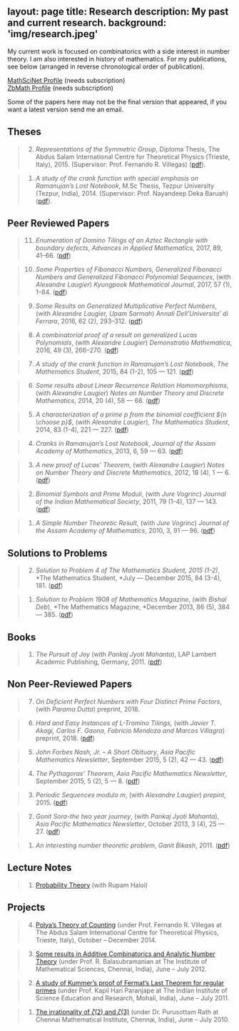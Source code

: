 layout: page
title: Research
description: My past and current research.
background: 'img/research.jpeg'
---

My current work is focused on combinatorics with a side interest in number theory. I am also interested in history of mathematics. For my publications, see below (arranged in reverse chronological order of publication).

[MathSciNet Profile](http://www.ams.org/mathscinet/search/author.html?mrauthid=962403) (needs subscription)  
[ZbMath Profile](https://zbmath.org/authors/?q=ai:saikia.manjil-p) (needs subscription)

Some of the papers here may not be the final version that appeared, if you want a latest version send me an email.

## Theses

>2. *Representations of the Symmetric Group*, Diploma Thesis, The Abdus Salam International Centre for Theoretical Physics (Trieste, Italy), 2015. (Supervisor: Prof. Fernando R. Villegas) ([pdf](http://gonitsora.com/manjil/thesis/saikia-diploma-thesis.pdf)).
 
>1. *A study of the crank function with special emphasis on Ramanujan’s Lost Notebook*, M.Sc Thesis, Tezpur University (Tezpur, India), 2014. (Supervisor: Prof. Nayandeep Deka Baruah) ([pdf](http://arxiv.org/pdf/1406.3299v1.pdf)).

## Peer Reviewed Papers

>11. *Enumeration of Domino Tilings of an Aztec Rectangle with boundary defects*, *Advances in Applied Mathematics*, 2017, 89, 41–66. ([pdf](http://gonitsora.com/manjil/papers/Aztec.pdf))

>10. *Some Properties of Fibonacci Numbers, Generalized Fibonacci Numbers and Generalized Fibonacci Polynomial Sequences*, (with *Alexandre Laugier*) *Kyungpook Mathematical Journal*, 2017, 57 (1), 1–84. ([pdf](http://gonitsora.com/manjil/papers/kmj.pdf))

>9. *Some Results on Generalized Multiplicative Perfect Numbers*, (with *Alexandre Laugier, Upam Sarmah*) *Annali Dell’Universita’ di Ferrara*, 2016, 62 (2), 293–312. ([pdf](http://arxiv.org/pdf/1603.04382.pdf))

>8. *A combinatorial proof of a result on generalized Lucas Polynomials*, (with *Alexandre Laugier*) *Demonstratio Mathematica*, 2016, 49 (3), 266–270. ([pdf](http://gonitsora.com/manjil/papers/demmath.pdf))

>7. *A study of the crank function in Ramanujan’s Lost Notebook*, *The Mathematics Student*, 2015, 84 (1-2), 105 — 121. ([pdf](http://gonitsora.com/manjil/papers/cranks.pdf))

>6. *Some results about Linear Recurrence Relation Homomorphisms*, (with *Alexandre Laugier*) *Notes on Number Theory and Discrete Mathematics*, 2014, 20 (4), 58 — 68. ([pdf](http://arxiv.org/pdf/1305.5743.pdf))

>5. *A characterization of a prime $p$ from the binomial coefficient ${n \choose p}$*, (with *Alexandre Laugier*), *The Mathematics Student*, 2014, 83 (1-4), 221 — 227. ([pdf](http://arxiv.org/pdf/1209.2373.pdf))

>4. *Cranks in Ramanujan’s Lost Notebook*, *Journal of the Assam Academy of Mathematics*, 2013, 6, 59 — 63. ([pdf](http://arxiv.org/pdf/1402.6644.pdf))

>3. *A new proof of Lucas’ Theorem*, (with *Alexandre Laugier*) *Notes on Number Theory and Discrete Mathematics*, 2012, 18 (4), 1 — 6. ([pdf](http://arxiv.org/pdf/1301.4250.pdf))

>2. *Binomial Symbols and Prime Moduli*, (with *Jure Vogrinc*) *Journal of the Indian Mathematical Society*, 2011, 79 (1-4), 137 — 143. ([pdf](http://arxiv.org/pdf/1209.2374))

>1. *A Simple Number Theoretic Result*, (with *Jure Vogrinc*) *Journal of the Assam Academy of Mathematics*, 2010, 3, 91 — 96. ([pdf](http://arxiv.org/pdf/1207.6707.pdf))

## Solutions to Problems

>2. *Solution to Problem 4 of The Mathematics Student, 2015 (1-2)*, *The Mathematics Student, *July — December 2015, 84 (3-4), 181. ([pdf](http://gonitsora.com/manjil/publ/solutions/ms-4.pdf))

>1. *Solution to Problem 1908 of Mathematics Magazine*, (with *Bishal Deb*), *The Mathematics Magazine, *December 2013, 86 (5), 384 — 385. ([pdf](http://gonitsora.com/manjil/publ/solutions/1908.pdf))

## Books

>1. *The Pursuit of Joy* (with *Pankaj Jyoti Mahanta*), LAP Lambert Academic Publishing, Germany, 2011. ([pdf](http://gonitsora.com/manjil/publ/books/the_pursuit_of_joy.pdf))

## Non Peer-Reviewed Papers

>7. *On Deficient Perfect Numbers with Four Distinct Prime Factors*, (with *Parama Dutta*) preprint, 2018.

>6. *Hard and Easy Instances of L-Tromino Tilings*, (with *Javier T. Akagi, Carlos F. Gaona, Fabricio Mendoza and Marcos Villagra*) preprint, 2018. ([pdf](https://arxiv.org/pdf/1710.04640.pdf))

>5. *John Forbes Nash, Jr. – A Short Obituary*, *Asia Pacific Mathematics Newsletter*, September 2015, 5 (2), 42 — 43. ([pdf](http://gonitsora.com/manjil/papers/john-nash.pdf))

>4. *The Pythagoras’ Theorem*, *Asia Pacific Mathematics Newsletter*, September 2015, 5 (2), 5 — 8. ([pdf](http://gonitsora.com/manjil/papers/pythagoras.pdf))

>3. *Periodic Sequences modulo $m$*, (with *Alexandre Laugier*) *prepint*, 2015. ([pdf](http://arxiv.org/pdf/1209.2371v3.pdf))

>2. *Gonit Sora-the two year journey*, (with *Pankaj Jyoti Mahanta*), *Asia Pacific Mathematics Newsletter*, October 2013, 3 (4), 25 — 27. ([pdf](http://gonitsora.com/wp-content/images/2013/11/Gonit-Sora-The-Two-Year-Journey-Asia-Pacific-Math-Newsletter.pdf))

>1. *An interesting number theoretic problem*, *Ganit Bikash*, 2011. ([pdf](http://arxiv.org/pdf/1208.3125.pdf))


## Lecture Notes

>1. [Probability Theory](http://gonitsora.com/downloads/probability_theory.pdf) (with Rupam Haloi)

## Projects

>4. [Polya’s Theory of Counting](http://gonitsora.com/manjil/publ/projects/polya.pdf) (under Prof. Fernando R. Villegas at The Abdus Salam International Centre for Theoretical Physics, Trieste, Italy), October – December 2014.

>3. [Some results in Additive Combinatorics and Analytic Number Theory](http://gonitsora.com/manjil/publ/projects/additive-combinatorics.pdf) (under Prof. R. Balasubramanian at The Institute of Mathematical Sciences, Chennai, India), June – July 2012.

>2. [A study of Kummer’s proof of Fermat’s Last Theorem for regular primes](http://gonitsora.com/manjil/publ/projects/kummerFLT.pdf) (under Prof. Kapil Hari Paranjape at The Indian Institute of Science Education and Research, Mohali, India), June – July 2011.

>1. [The irrationality of $\zeta(2)$ and $\zeta(3)$](http://gonitsora.com/manjil/publ/projects/zeta-3.pdf) (under Dr. Purusottam Rath at Chennai Mathematical Institute, Chennai, India), June – July 2010.
